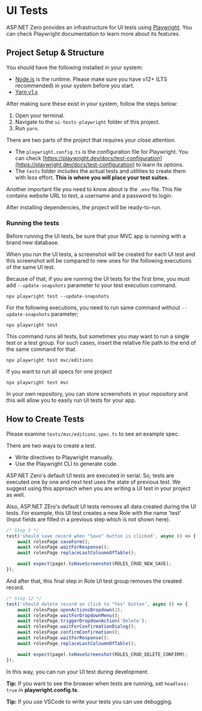 # UI Tests

ASP.NET Zero provides an infrastructure for UI tests using [Playwright](https://playwright.dev/). You can check Playwright documentation to learn more about its features.

## Project Setup & Structure

You should have the following installed in your system:

- [Node.js](https://nodejs.org/en/) is the runtime. Please make sure you have v12+ (LTS recommended) in your system before you start.
- [Yarn v1.x](https://classic.yarnpkg.com/lang/en/)

After making sure these exist in your system, follow the steps below:

1. Open your terminal.
2. Navigate to the `ui-tests-playwright` folder of this project.
3. Run `yarn`.

There are two parts of the project that requires your close attention.

- The `playwright.config.ts` is the configuration file for Playwright. You can check [https://playwright.dev/docs/test-configuration](https://playwright.dev/docs/test-configuration) to learn its options.
- The `tests` folder includes the actual tests and utilities to create them with less effort. **This is where you will place your test suites.**

Another important file you need to know about is the `.env` file. This file contains website URL to test, a username and a password to login. 

After installing dependencies, the project will be ready-to-run.

### Running the tests

Before running the UI tests, be sure that your MVC app is  running with a brand new database.

When you run the UI tests, a screenshot will be created for each UI test and this screenshot will be compared to new ones for the following executions of the same UI test. 

Because of that, if you are running the UI tests for the first time, you must add `--update-snapshots` parameter to your test execution command.

```shell
npx playwright test --update-snapshots
```

For the following executions, you need to run same command without `--update-snapshots` parameter;

```shell
npx playwright test
```

This command runs all tests, but sometimes you may want to run a single test or a test group. For such cases, insert the relative file path to the end of the same command for that.

```shell
npx playwright test mvc/editions
```

If you want to run all specs for one project

```shell
npx playwright test mvc
```

In your own repository, you can store screenshots in your repository and this will allow you to easily run UI tests for your app.

## How to Create Tests

Please examine `tests/mvc/editions.spec.ts` to see an example spec.

There are two ways to create a test.

- Write directives to Playwright manually.
- Use the Playwright CLI to generate code.

ASP.NET Zero's default UI tests are executed in serial. So, tests are executed one by one and next test uses the state of previous test. We suggest using this approach when you are writing a UI test in your project as well.

Also, ASP.NET ZEro's default UI tests removes all data created during the UI tests. For example, this UI test creates a new Role with the name 'test' (Input fields are filled in a previous step which is not shown here). 

````typescript
/* Step 5 */
test('should save record when "Save" button is clicked', async () => {
    await rolesPage.saveForm();
    await rolesPage.waitForResponse();
    await rolesPage.replaceLastColoumnOfTable();

    await expect(page).toHaveScreenshot(ROLES_CRUD_NEW_SAVE);
});
````

And after that, this final step in Role UI test group removes the created record.

````typescript
/* Step 12 */
test('should delete record on click to "Yes" button', async () => {
    await rolesPage.openActionsDropdown(2);
    await rolesPage.waitForDropdownMenu();
    await rolesPage.triggerDropdownAction('Delete');
    await rolesPage.waitForConfirmationDialog();
    await rolesPage.confirmConfirmation();
    await rolesPage.waitForResponse();
    await rolesPage.replaceLastColoumnOfTable();

    await expect(page).toHaveScreenshot(ROLES_CRUD_DELETE_CONFIRM);
});
````

In this way, you can run your UI test during development.

**Tip:** If you want to see the browser when tests are running, set `headless: true` in **playwright.config.ts**.

**Tip:** If you use VSCode to write your tests you can use debugging.

